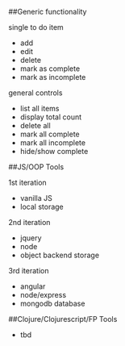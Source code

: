 ##Generic functionality

single to do item
- add
- edit
- delete
- mark as complete
- mark as incomplete

general controls
- list all items
- display total count
- delete all
- mark all complete
- mark all incomplete
- hide/show complete

##JS/OOP Tools

1st iteration
- vanilla JS
- local storage

2nd iteration
- jquery
- node
- object backend storage

3rd iteration
- angular
- node/express
- mongodb database

##Clojure/Clojurescript/FP Tools
- tbd
